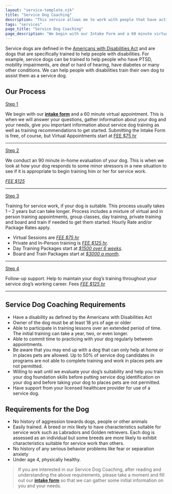 ```yaml
---
layout: "service-template.njk"
title: "Service Dog Coaching"
description: "This service allows me to work with people that have active service dogs that require a new task be trained or perform refresher training."
tags: "services"
page_title: "Service Dog Coaching"
page_description: "We begin with our Intake Form and a 60 minute virtual appointment. This is when we will answer your questions, gather information about your dog and your needs, give you important information about service dog training as well as training recommendations to get started."
---
```


Service dogs are defined in the [Americans with Disabilities Act](https://www.ada.gov/resources/service-animals-2010-requirements/ "Service Dog Resource") and are dogs that are specifically trained to
help people with disabilities. For example, service dogs can be trained to help people who have PTSD, mobility
impairments, are deaf or hard of hearing, have diabetes or many other conditions. We can help people with
disabilities train their own dog to assist them as a service dog.

## Our Process

<span class="text-slate-100 font-bold"><ins>Step 1</ins></span>

We begin with our **[intake form](/sdc-intake)** and a 60 minute virtual appointment. This is when we will answer your questions, gather information about your dog and your needs, give you important information about service dog training as well as training recommendations to get started.
Submitting the Intake Form is free, of course, but Virtual Appointments start at <ins class="font-medium">FEE $75 hr</ins>

<hr>
<span class="text-slate-100 font-bold"><ins>Step 2</ins></span>

We conduct an 90 minute in-home evaluation of your dog. This is when we look at how your dog responds to some minor stressors in a new situation to see if it is appropriate to begin training him or her for service work.

<ins class="font-medium">_FEE $125_</ins>

<hr>
<span class="text-slate-100 font-bold"><ins>Step 3</ins></span>

Training for service work, if your dog is suitable. This process usually takes 1 – 2 years but can take longer. Process includes a mixture of virtual and in person training appointments, group classes, day training, private training and board and train if needed to get them started. Hourly Rate and/or Package Rates apply.

- Virtual Sessions are <ins class="font-medium">_FEE $75 hr_</ins>
- Private and In-Person training is <ins class="font-medium">_FEE $125 hr_</ins>.
- Day Training Packages start at <ins class="font-medium">_$1500 over 6 weeks_</ins>.
- Board and Train Packages start at <ins class="font-medium">_$3000 a month_</ins>.

<hr>
<span class="text-slate-100 font-bold"><ins>Step 4</ins></span>

Follow-up support. Help to maintain your dog’s training throughout your service dog’s working career. Fees <ins class="font-medium">_FEE $125 hr_</ins>

<hr>

## Service Dog Coaching Requirements

- Have a disability as defined by the Americans with Disabilities Act
- Owner of the dog must be at least 18 yrs of age or older
- Able to participate in training lessons over an extended period of time. The initial training can take a year, two, or even longer.
- Able to commit time to practicing with your dog regularly between appointments.
- Be aware that you may end up with a dog that can only help at home or in places pets are allowed. Up to
  50% of service dog candidates in programs are not able to complete training and work in places pets
  are not permitted.
- Willing to wait until we evaluate your dog’s suitability and help you train your dog foundation
  skills before putting service dog identification on your dog and before taking your dog to places pets
  are not permitted.
- Have support from your licensed healthcare provider for use of a service dog.

## Requirements for the Dog

- No history of aggression towards dogs, people or other animals
- Easily trained. A breed or mix likely to have characteristics suitable for service work such as Labradors and Golden retrievers. Each dog is assessed as an individual but some breeds are more likely to exhibit characteristics suitable for service work than others.
- No history of any serious behavior problems like fear or separation anxiety
- Under age 4, physically healthy.

> If you are interested in our Service Dog Coaching, after reading and understanding the above
> requirements, please take a moment and fill out our **[intake form](/sdc-intake)** so that we can gather some initial information on you and your needs.
